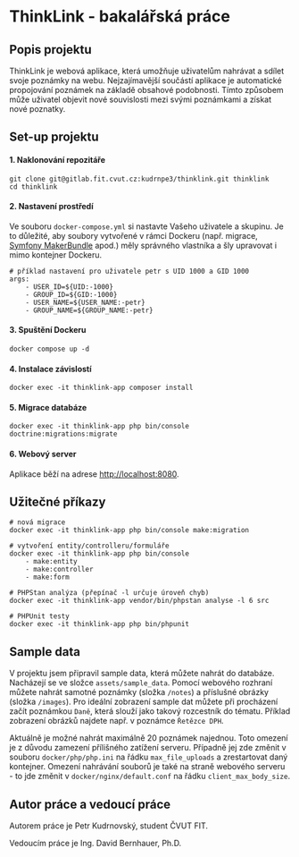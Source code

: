 # ThinkLink - bakalářská práce

## Popis projektu
ThinkLink je webová aplikace, která umožňuje uživatelům nahrávat a sdílet svoje poznámky na webu. Nejzajímavější součástí aplikace je automatické propojování poznámek na základě obsahové podobnosti. Tímto způsobem může uživatel objevit nové souvislosti mezi svými poznámkami a získat nové poznatky.

## Set-up projektu
#### 1. Naklonování repozitáře
``` 
git clone git@gitlab.fit.cvut.cz:kudrnpe3/thinklink.git thinklink
cd thinklink
```
#### 2. Nastavení prostředí
Ve souboru `docker-compose.yml` si nastavte Vašeho uživatele a skupinu. Je to důležité, aby soubory vytvořené v rámci Dockeru (např. migrace, [Symfony MakerBundle](https://symfony.com/bundles/SymfonyMakerBundle/current/index.html) apod.) měly správného vlastníka a šly upravovat i mimo kontejner Dockeru.
```
# příklad nastavení pro uživatele petr s UID 1000 a GID 1000
args:
    - USER_ID=${UID:-1000}
    - GROUP_ID=${GID:-1000}
    - USER_NAME=${USER_NAME:-petr}
    - GROUP_NAME=${GROUP_NAME:-petr}
```
#### 3. Spuštění Dockeru
```
docker compose up -d
```
#### 4. Instalace závislostí
```
docker exec -it thinklink-app composer install
```
#### 5. Migrace databáze
```
docker exec -it thinklink-app php bin/console doctrine:migrations:migrate
```
#### 6. Webový server
Aplikace běží na adrese [http://localhost:8080](http://localhost:8080).
## Užitečné příkazy
```
# nová migrace
docker exec -it thinklink-app php bin/console make:migration

# vytvoření entity/controlleru/formuláře
docker exec -it thinklink-app php bin/console
    - make:entity
    - make:controller
    - make:form
    
# PHPStan analýza (přepínač -l určuje úroveň chyb)
docker exec -it thinklink-app vendor/bin/phpstan analyse -l 6 src

# PHPUnit testy
docker exec -it thinklink-app php bin/phpunit
```
## Sample data
V projektu jsem připravil sample data, která můžete nahrát do databáze. Nacházejí se ve složce `assets/sample_data`. Pomocí webového rozhraní můžete nahrát samotné poznámky (složka `/notes`) a příslušné obrázky (složka `/images`). Pro ideální zobrazení sample dat můžete při procházení začít poznámkou `Daně`, která slouží jako takový rozcestník do tématu. Příklad zobrazení obrázků najdete např. v poznámce `Řetězce DPH`.

Aktuálně je možné nahrát maximálně 20 poznámek najednou. Toto omezení je z důvodu zamezení přílišného zatížení serveru. Případně jej zde změnit v souboru `docker/php/php.ini` na řádku `max_file_uploads` a zrestartovat daný kontejner. Omezení nahrávání souborů je také na straně webového serveru - to jde změnit v `docker/nginx/default.conf` na řádku `client_max_body_size`.
## Autor práce a vedoucí práce
Autorem práce je Petr Kudrnovský, student ČVUT FIT.

Vedoucím práce je Ing. David Bernhauer, Ph.D.